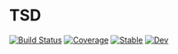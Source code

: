 # TSD

[![Build Status](https://github.com/tansongchen/TSD.jl/workflows/CI/badge.svg)](https://github.com/tansongchen/TSD.jl/actions)
[![Coverage](https://codecov.io/gh/tansongchen/TSD.jl/branch/master/graph/badge.svg)](https://codecov.io/gh/tansongchen/TSD.jl)
[![Stable](https://img.shields.io/badge/docs-stable-blue.svg)](https://tansongchen.com/TSD.jl/stable)
[![Dev](https://img.shields.io/badge/docs-dev-blue.svg)](https://tansongchen.com/TSD.jl/dev)
